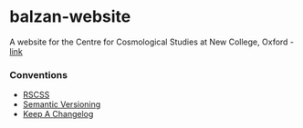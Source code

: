 # balzan-website
A website for the Centre for Cosmological Studies at New College, Oxford - [link](http://balzan.new.ox.ac.uk/)

### Conventions

- [RSCSS](https://github.com/rstacruz/rscss)
- [Semantic Versioning](http://semver.org)
- [Keep A Changelog](http://keepachangelog.com/)
